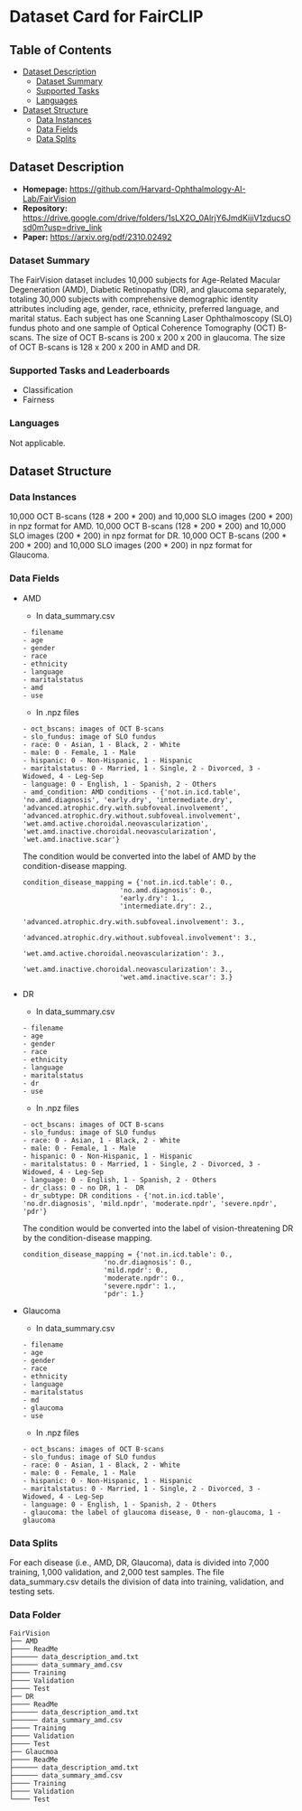 # Dataset Card for FairCLIP

## Table of Contents
- [Dataset Description](#dataset-description)
  - [Dataset Summary](#dataset-summary)
  - [Supported Tasks](#supported-tasks-and-leaderboards)
  - [Languages](#languages)
- [Dataset Structure](#dataset-structure)
  - [Data Instances](#data-instances)
  - [Data Fields](#data-instances)
  - [Data Splits](#data-instances)

## Dataset Description

- **Homepage:** https://github.com/Harvard-Ophthalmology-AI-Lab/FairVision
- **Repository:** https://drive.google.com/drive/folders/1sLX2O_0AlrjY6JmdKijiV1zducsOsd0m?usp=drive_link
- **Paper:** https://arxiv.org/pdf/2310.02492

### Dataset Summary

The FairVision dataset includes 10,000 subjects for Age-Related Macular Degeneration (AMD), Diabetic Retinopathy (DR), and glaucoma separately, totaling 30,000 subjects with comprehensive demographic identity attributes including age, gender, race, ethnicity, preferred language, and marital status. Each subject has one Scanning Laser Ophthalmoscopy (SLO) fundus photo and one sample of Optical Coherence Tomography (OCT) B-scans. The size of OCT B-scans is 200 x 200 x 200 in glaucoma. The size of OCT B-scans is 128 x 200 x 200 in AMD and DR.

### Supported Tasks and Leaderboards

- Classification
- Fairness

### Languages

Not applicable.

## Dataset Structure

### Data Instances

10,000 OCT B-scans (128 * 200 * 200) and 10,000 SLO images (200 * 200) in npz format for AMD.
10,000 OCT B-scans (128 * 200 * 200) and 10,000 SLO images (200 * 200) in npz format for DR.
10,000 OCT B-scans (200 * 200 * 200) and 10,000 SLO images (200 * 200) in npz format for Glaucoma.

### Data Fields

- AMD

  - In data_summary.csv

  ```
  - filename
  - age
  - gender
  - race
  - ethnicity
  - language
  - maritalstatus
  - amd
  - use
  ```

  - In .npz files

  ```
  - oct_bscans: images of OCT B-scans
  - slo_fundus: image of SLO fundus
  - race: 0 - Asian, 1 - Black, 2 - White
  - male: 0 - Female, 1 - Male
  - hispanic: 0 - Non-Hispanic, 1 - Hispanic
  - maritalstatus: 0 - Married, 1 - Single, 2 - Divorced, 3 - Widowed, 4 - Leg-Sep
  - language: 0 - English, 1 - Spanish, 2 - Others
  - amd_condition: AMD conditions - {'not.in.icd.table', 'no.amd.diagnosis', 'early.dry', 'intermediate.dry', 'advanced.atrophic.dry.with.subfoveal.involvement', 'advanced.atrophic.dry.without.subfoveal.involvement', 'wet.amd.active.choroidal.neovascularization', 'wet.amd.inactive.choroidal.neovascularization', 'wet.amd.inactive.scar'}
  ```
  The condition would be converted into the label of AMD by the condition-disease mapping.
  ```
  condition_disease_mapping = {'not.in.icd.table': 0.,
                          'no.amd.diagnosis': 0.,
                          'early.dry': 1.,
                          'intermediate.dry': 2.,
                          'advanced.atrophic.dry.with.subfoveal.involvement': 3.,
                          'advanced.atrophic.dry.without.subfoveal.involvement': 3.,
                          'wet.amd.active.choroidal.neovascularization': 3.,
                          'wet.amd.inactive.choroidal.neovascularization': 3.,
                          'wet.amd.inactive.scar': 3.}
  ```

- DR

  - In data_summary.csv

  ```
  - filename
  - age
  - gender
  - race
  - ethnicity
  - language
  - maritalstatus
  - dr
  - use
  ```

  - In .npz files

  ```
  - oct_bscans: images of OCT B-scans
  - slo_fundus: image of SLO fundus
  - race: 0 - Asian, 1 - Black, 2 - White
  - male: 0 - Female, 1 - Male
  - hispanic: 0 - Non-Hispanic, 1 - Hispanic
  - maritalstatus: 0 - Married, 1 - Single, 2 - Divorced, 3 - Widowed, 4 - Leg-Sep
  - language: 0 - English, 1 - Spanish, 2 - Others
  - dr_class: 0 - no DR, 1 -  DR
  - dr_subtype: DR conditions - {'not.in.icd.table', 'no.dr.diagnosis', 'mild.npdr', 'moderate.npdr', 'severe.npdr', 'pdr'}
  ```

  The condition would be converted into the label of vision-threatening DR by the condition-disease mapping.

  ```
  condition_disease_mapping = {'not.in.icd.table': 0.,
                      'no.dr.diagnosis': 0.,
                      'mild.npdr': 0.,
                      'moderate.npdr': 0.,
                      'severe.npdr': 1.,
                      'pdr': 1.}
  ```

- Glaucoma

  - In data_summary.csv

  ```
  - filename
  - age
  - gender
  - race
  - ethnicity
  - language
  - maritalstatus
  - md
  - glaucoma
  - use
  ```

  - In .npz files

  ```
  - oct_bscans: images of OCT B-scans
  - slo_fundus: image of SLO fundus
  - race: 0 - Asian, 1 - Black, 2 - White
  - male: 0 - Female, 1 - Male
  - hispanic: 0 - Non-Hispanic, 1 - Hispanic
  - maritalstatus: 0 - Married, 1 - Single, 2 - Divorced, 3 - Widowed, 4 - Leg-Sep
  - language: 0 - English, 1 - Spanish, 2 - Others
  - glaucoma: the label of glaucoma disease, 0 - non-glaucoma, 1 - glaucoma
  ```

### Data Splits

For each disease (i.e., AMD, DR, Glaucoma), data is divided into 7,000 training, 1,000 validation, and 2,000 test samples. The file data_summary.csv details the division of data into training, validation, and testing sets. 

### Data Folder
```
FairVision
├── AMD
├──── ReadMe
├────── data_description_amd.txt
├────── data_summary_amd.csv
├──── Training
├──── Validation
├──── Test
├── DR
├──── ReadMe
├────── data_description_amd.txt
├────── data_summary_amd.csv
├──── Training
├──── Validation
├──── Test
├── Glaucmoa
├──── ReadMe
├────── data_description_amd.txt
├────── data_summary_amd.csv
├──── Training
├──── Validation
└──── Test
```